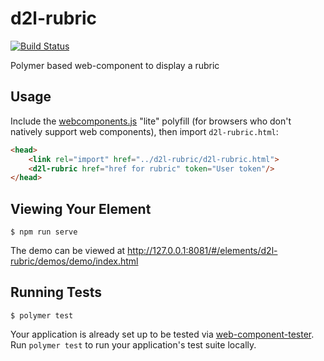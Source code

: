 # d2l-rubric
[![Build Status](https://travis-ci.com/Brightspace/d2l-rubric.svg?token=ZYvPKniByWFPuyqz8hm5&branch=master)](https://travis-ci.com/Brightspace/d2l-rubric)

Polymer based web-component to display a rubric

## Usage
Include the [webcomponents.js](http://webcomponents.org/polyfills/) "lite" polyfill (for browsers who don't natively support web components), then import `d2l-rubric.html`:

```html
<head>
	<link rel="import" href="../d2l-rubric/d2l-rubric.html">
	<d2l-rubric href="href for rubric" token="User token"/>
</head>
```

## Viewing Your Element

```
$ npm run serve
```

The demo can be viewed at http://127.0.0.1:8081/#/elements/d2l-rubric/demos/demo/index.html

## Running Tests

```
$ polymer test
```

Your application is already set up to be tested via [web-component-tester](https://github.com/Polymer/web-component-tester). Run `polymer test` to run your application's test suite locally.
